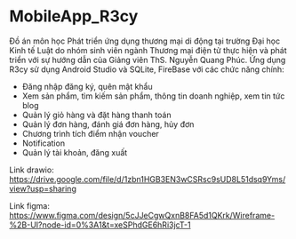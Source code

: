 # MobileApp_R3cy
Đồ án môn học Phát triển ứng dụng thương mại di động tại trường Đại học Kinh tế Luật do nhóm sinh viên ngành Thương mại điện tử thực hiện và phát triển với sự hướng dẫn của Giảng viên ThS. Nguyễn Quang Phúc. Ứng dụng R3cy sử dụng Android Studio và SQLite, FireBase với các chức năng chính:
- Đăng nhập đăng ký, quên mật khẩu
- Xem sản phẩm, tìm kiếm sản phẩm, thông tin doanh nghiệp, xem tin tức blog
- Quản lý giỏ hàng và đặt hàng thanh toán
- Quản lý đơn hàng, đánh giá đơn hàng, hủy đơn
- Chương trình tích điểm nhận voucher
- Notification
- Quản lý tài khoản, đăng xuất

Link drawio: https://drive.google.com/file/d/1zbn1HGB3EN3wCSRsc9sUD8L51dsq9Yms/view?usp=sharing

Link figma: https://www.figma.com/design/5cJJeCgwQxnB8FA5d1QKrk/Wireframe-%2B-UI?node-id=0%3A1&t=xeSPhdGE6hRi3jcT-1


